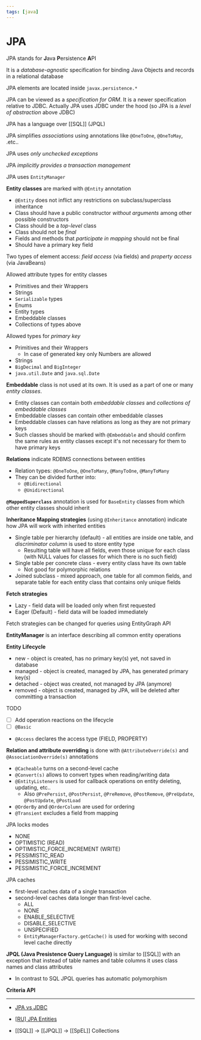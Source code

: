 ```yaml
---
tags: [java]
---
```


# JPA
JPA stands for **J**ava **P**ersistence **A**PI

It is a _database-agnostic_ specification for binding Java Objects and records in a relational database

JPA elements are located inside `javax.persistence.*`

JPA can be viewed as a _specification for ORM_. It is a newer specification relative to JDBC. Actually JPA uses JDBC under the hood (so JPA is a _level of abstraction_ above JDBC)

JPA has a language over [[SQL]] (JPQL)

JPA simplifies _associations_ using annotations like `@OneToOne`, `@OneToMay`, .etc..

JPA uses _only unchecked exceptions_

JPA _implicitly provides a transaction management_

JPA uses `EntityManager`

**Entity classes** are marked with `@Entity` annotation

- `@Entity` does not inflict any restrictions on subclass/superclass inheritance
- Class should have a public constructor _without arguments_ among other possible constructors
- Class should be a _top-level_ class
- Class should not be _final_
- Fields and methods that _participate in mapping_ should not be final
- Should have a primary key field

Two types of element access: _field access_ (via fields) and _property access_ (via JavaBeans)

Allowed attribute types for entity classes

- Primitives and their Wrappers
- Strings
- `Serializable` types
- Enums
- Entity types
- Embeddable classes
- Collections of types above

Allowed types for _primary key_

- Primitives and their Wrappers
  - In case of generated key only Numbers are allowed
- Strings
- `BigDecimal` and `BigInteger`
- `java.util.Date` and `java.sql.Date`

**Embeddable** class is not used at its own. It is used as a part of one or many _entity classes_.

- Entity classes can contain both _embeddable classes_ and _collections of embeddable classes_
- Embeddable classes can contain other embeddable classes
- Embeddable classes can have relations as long as they are not primary keys
- Such classes should be marked with `@Embeddable` and should confirm the same rules as entity classes except it's not necessary for them to have primary keys

**Relations** indicate RDBMS connections between entities

- Relation types: `@OneToOne`, `@OneToMany`, `@ManyToOne`, `@ManyToMany`
- They can be divided further into:
  - `@Bidirectional`
  - `@Unidirectional`

**`@MappedSuperclass`** annotation is used for `BaseEntity` classes from which other entity classes should inherit

**Inheritance Mapping strategies** (using `@Inheritance` annotation) indicate how JPA will work with inherited entities

- Single table per hierarchy (default) - all entities are inside one table, and _discriminator column_ is used to store entity type
  - Resulting table will have all fields, even those unique for each class (with NULL values for classes for which there is no such field)
- Single table per concrete class - every entity class have its own table
  - Not good for polymorphic relations
- Joined subclass - mixed approach, one table for all common fields, and separate table for each entity class that contains only unique fields

**Fetch strategies**

- Lazy - field data will be loaded only when first requested
- Eager (Default) - field data will be loaded immediately

Fetch strategies can be changed for queries using EntityGraph API

**EntityManager** is an interface describing all common entity operations

**Entity Lifecycle**

- new - object is created, has no primary key(s) yet, not saved in database
- managed - object is created, managed by JPA, has generated primary key(s)
- detached - object was created, not managed by JPA (anymore)
- removed - object is created, managed by JPA, will be deleted after committing a transaction

TODO

- [ ] Add operation reactions on the lifecycle
- [ ] `@Basic`
- `@Access` declares the access type (FIELD, PROPERTY)

**Relation and attribute overriding** is done with `@AttributeOverride(s)` and `@AssociationOverride(s)` annotations

- `@Cacheable` turns on a second-level cache
- `@Convert(s)` allows to convert types when reading/writing data
- `@EntityListeners` is used for callback operations on entity deleting, updating, etc..
  - Also `@PrePersist`, `@PostPersist`, `@PreRemove`, `@PostRemove`, `@PreUpdate`, `@PostUpdate`, `@PostLoad`
- `@OrderBy` and `@OrderColumn` are used for ordering
- `@Transient` excludes a field from mapping

JPA locks modes

- NONE
- OPTIMISTIC (READ)
- OPTIMISTIC_FORCE_INCREMENT (WRITE)
- PESSIMISTIC_READ
- PESSIMISTIC_WRITE
- PESSIMISTIC_FORCE_INCREMENT

JPA caches

- first-level caches data of a single transaction
- second-level caches data longer than first-level cache.
  - ALL
  - NONE
  - ENABLE_SELECTIVE
  - DISABLE_SELECTIVE
  - UNSPECIFIED
  - `EntityManagerFactory.getCache()` is used for working with second level cache directly

**JPQL (Java Presistence Query Language)** is similar to [[SQL]] with an exception that instead of table names and table columns it uses class names and class attributes

- In contrast to SQL JPQL queries has automatic polymorphism

**Criteria API**

---

- [JPA vs JDBC](https://www.baeldung.com/jpa-vs-jdbc)
- [[RU] JPA Entities](https://habr.com/ru/post/265061/)

- [[SQL]] -> [[JPQL]] -> [[SpEL]]
  Collections
